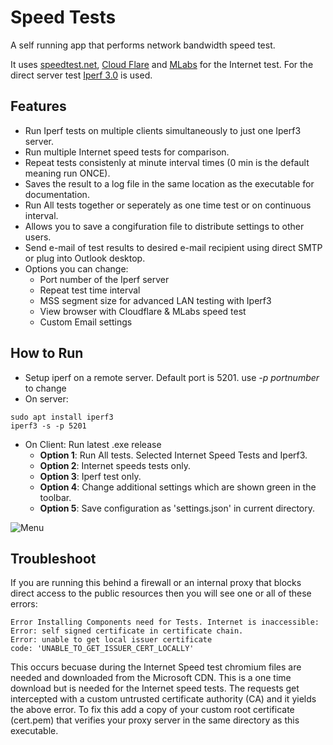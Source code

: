 # Speed Tests

A self running app that performs network bandwidth speed test.

It uses [speedtest.net](https://www.speedtest.net/), [Cloud Flare](https://speed.cloudflare.com/) and [MLabs](https://speed.measurementlab.net/#/) for the Internet test. For the direct server test [Iperf 3.0](https://iperf.fr/iperf-download.php) is used.

## Features
- Run Iperf tests on multiple clients simultaneously to just one Iperf3 server.
- Run multiple Internet speed tests for comparison.
- Repeat tests consistenly at minute interval times (0 min is the default meaning run ONCE).
- Saves the result to a log file in the same location as the executable for documentation.
- Run All tests together or seperately as one time test or on continuous interval.
- Allows you to save a congifuration file to distribute settings to other users.
- Send e-mail of test results to desired e-mail recipient using direct SMTP or plug into Outlook desktop.
- Options you can change: 
    - Port number of the Iperf server
    - Repeat test time interval
    - MSS segment size for advanced LAN testing with Iperf3
    - View browser with Cloudflare & MLabs speed test
    - Custom Email settings

## How to Run
- Setup iperf on a remote server. Default port is 5201. use *-p portnumber* to change
- On server:
```
sudo apt install iperf3
iperf3 -s -p 5201
```

- On Client: Run latest .exe release
    - **Option 1**: Run All tests. Selected Internet Speed Tests and Iperf3.
    - **Option 2**: Internet speeds tests only.
    - **Option 3**: Iperf test only.
    - **Option 4**: Change additional settings which are shown green in the toolbar.
    - **Option 5**: Save configuration as 'settings.json' in current directory.


![Menu](media/speed3.png)

## Troubleshoot

If you are running this behind a firewall or an internal proxy that blocks direct access to the public resources then you will see one or all of these errors:

```
Error Installing Components need for Tests. Internet is inaccessible:
Error: self signed certificate in certificate chain. 
Error: unable to get local issuer certificate
code: 'UNABLE_TO_GET_ISSUER_CERT_LOCALLY'
```

This occurs becuase during the Internet Speed test chromium files are needed and downloaded from the Microsoft CDN. This is a one time download but is needed for the Internet speed tests. The requests get intercepted with a custom untrusted certificate authority (CA) and it yields the above error. To fix this add a copy of your custom root certificate (cert.pem) that verifies your proxy server in the same directory as this executable.
